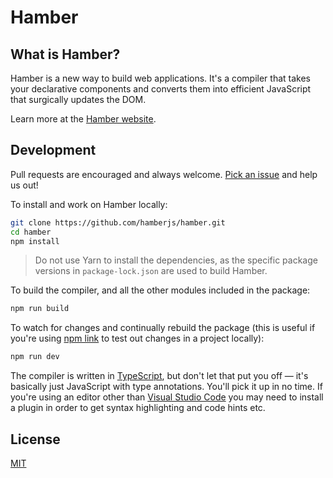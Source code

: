 # Hamber

## What is Hamber?

Hamber is a new way to build web applications. It's a compiler that takes your declarative components and converts them into efficient JavaScript that surgically updates the DOM.

Learn more at the [Hamber website](https://hamberjs.web.app).


## Development

Pull requests are encouraged and always welcome. [Pick an issue](https://github.com/hamberjs/hamber/issues?q=is%3Aissue+is%3Aopen+sort%3Aupdated-desc) and help us out!

To install and work on Hamber locally:

```bash
git clone https://github.com/hamberjs/hamber.git
cd hamber
npm install
```

> Do not use Yarn to install the dependencies, as the specific package versions in `package-lock.json` are used to build Hamber.

To build the compiler, and all the other modules included in the package:

```bash
npm run build
```

To watch for changes and continually rebuild the package (this is useful if you're using [npm link](https://docs.npmjs.com/cli/link.html) to test out changes in a project locally):

```bash
npm run dev
```

The compiler is written in [TypeScript](https://www.typescriptlang.org/), but don't let that put you off — it's basically just JavaScript with type annotations. You'll pick it up in no time. If you're using an editor other than [Visual Studio Code](https://code.visualstudio.com/) you may need to install a plugin in order to get syntax highlighting and code hints etc.


## License

[MIT](LICENSE)
